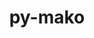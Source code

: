 ---
title: "py-mako"
layout: cache
categories: [package, v0.18.1]
meta: {"versions": ["1.1.6"], "compilers": ["gcc@=7.3.1", "gcc@=7.5.0"], "oss": ["amzn2", "ubuntu18.04"], "platforms": ["linux"], "targets": ["aarch64", "graviton2", "x86_64", "x86_64_v3", "x86_64_v4"], "stacks": ["aws-isc", "aws-isc-aarch64", "data-vis-sdk", "e4s", "root"], "num_specs": 6, "num_specs_by_stack": {"root": 6, "data-vis-sdk": 1, "e4s": 1, "aws-isc": 2, "aws-isc-aarch64": 2}}
spec_details: [{"hash": "j7pf3mavyiax3lc3ew3mxnqfzwp5idvc", "compiler": "gcc@=7.5.0", "versions": ["1.1.6"], "os": "ubuntu18.04", "platform": "linux", "target": "x86_64", "variants": [], "stacks": ["root", "data-vis-sdk"], "size": "-", "tarball": "https://binaries.spack.io/releases/v0.18.1/build_cache/linux-ubuntu18.04-x86_64/gcc-7.5.0/py-mako-1.1.6/linux-ubuntu18.04-x86_64-gcc-7.5.0-py-mako-1.1.6-j7pf3mavyiax3lc3ew3mxnqfzwp5idvc.spack"}, {"hash": "g7hotcir5a2z7snnoqz23otybev3zujb", "compiler": "gcc@=7.5.0", "versions": ["1.1.6"], "os": "ubuntu18.04", "platform": "linux", "target": "x86_64", "variants": [], "stacks": ["root", "e4s"], "size": "-", "tarball": "https://binaries.spack.io/releases/v0.18.1/build_cache/linux-ubuntu18.04-x86_64/gcc-7.5.0/py-mako-1.1.6/linux-ubuntu18.04-x86_64-gcc-7.5.0-py-mako-1.1.6-g7hotcir5a2z7snnoqz23otybev3zujb.spack"}, {"hash": "4ntbxxvdbmqaj6w2ir7kdbw5y4tw6rei", "compiler": "gcc@=7.3.1", "versions": ["1.1.6"], "os": "amzn2", "platform": "linux", "target": "x86_64_v4", "variants": [], "stacks": ["root", "aws-isc"], "size": "-", "tarball": "https://binaries.spack.io/releases/v0.18.1/build_cache/linux-amzn2-x86_64_v4/gcc-7.3.1/py-mako-1.1.6/linux-amzn2-x86_64_v4-gcc-7.3.1-py-mako-1.1.6-4ntbxxvdbmqaj6w2ir7kdbw5y4tw6rei.spack"}, {"hash": "4xiglx6k7crunuu4stros4vieki4ro3i", "compiler": "gcc@=7.3.1", "versions": ["1.1.6"], "os": "amzn2", "platform": "linux", "target": "aarch64", "variants": [], "stacks": ["root", "aws-isc-aarch64"], "size": "-", "tarball": "https://binaries.spack.io/releases/v0.18.1/build_cache/linux-amzn2-aarch64/gcc-7.3.1/py-mako-1.1.6/linux-amzn2-aarch64-gcc-7.3.1-py-mako-1.1.6-4xiglx6k7crunuu4stros4vieki4ro3i.spack"}, {"hash": "pursubjcmpkymfvcaojlfflylemjiado", "compiler": "gcc@=7.3.1", "versions": ["1.1.6"], "os": "amzn2", "platform": "linux", "target": "x86_64_v3", "variants": [], "stacks": ["root", "aws-isc"], "size": "-", "tarball": "https://binaries.spack.io/releases/v0.18.1/build_cache/linux-amzn2-x86_64_v3/gcc-7.3.1/py-mako-1.1.6/linux-amzn2-x86_64_v3-gcc-7.3.1-py-mako-1.1.6-pursubjcmpkymfvcaojlfflylemjiado.spack"}, {"hash": "aswjorf6n2lddelus7ar2yzua6zrqhfs", "compiler": "gcc@=7.3.1", "versions": ["1.1.6"], "os": "amzn2", "platform": "linux", "target": "graviton2", "variants": [], "stacks": ["root", "aws-isc-aarch64"], "size": "-", "tarball": "https://binaries.spack.io/releases/v0.18.1/build_cache/linux-amzn2-graviton2/gcc-7.3.1/py-mako-1.1.6/linux-amzn2-graviton2-gcc-7.3.1-py-mako-1.1.6-aswjorf6n2lddelus7ar2yzua6zrqhfs.spack"}]
---